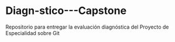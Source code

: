 # Diagn-stico---Capstone
Repositorio para entregar la evaluación diagnóstica del Proyecto de Especialidad sobre Git
